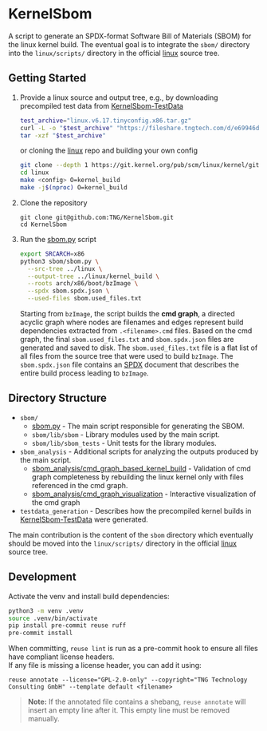 <!--
SPDX-License-Identifier: GPL-2.0-only
SPDX-FileCopyrightText: 2025 TNG Technology Consulting GmbH
-->

# KernelSbom

A script to generate an SPDX-format Software Bill of Materials (SBOM) for the linux kernel build.
The eventual goal is to integrate the `sbom/` directory into the `linux/scripts/` directory in the official [linux](https://git.kernel.org/pub/scm/linux/kernel/git/torvalds/linux.git/) source tree.

## Getting Started
1. Provide a linux source and output tree, e.g., by downloading precompiled test data from [KernelSbom-TestData](https://fileshare.tngtech.com/d/e69946da808b41f88047/files)
    ```bash
    test_archive="linux.v6.17.tinyconfig.x86.tar.gz"
    curl -L -o "$test_archive" "https://fileshare.tngtech.com/d/e69946da808b41f88047/files/?p=%2F$test_archive&dl=1"
    tar -xzf "$test_archive"
    ```
    or cloning the [linux](https://git.kernel.org/pub/scm/linux/kernel/git/torvalds/linux.git) repo and building your own config
    ```bash
    git clone --depth 1 https://git.kernel.org/pub/scm/linux/kernel/git/torvalds/linux.git
    cd linux
    make <config> O=kernel_build
    make -j$(nproc) O=kernel_build
    ```
2. Clone the repository 
    ```
    git clone git@github.com:TNG/KernelSbom.git
    cd KernelSbom
    ```
3. Run the [sbom.py](sbom/sbom.py) script
    ```bash
    export SRCARCH=x86
    python3 sbom/sbom.py \
      --src-tree ../linux \
      --output-tree ../linux/kernel_build \
      --roots arch/x86/boot/bzImage \
      --spdx sbom.spdx.json \
      --used-files sbom.used_files.txt
    ```
    Starting from `bzImage`, the script builds the **cmd graph**, a directed acyclic graph where nodes are filenames and edges represent build dependencies extracted from `.<filename>.cmd` files. Based on the cmd graph, the final `sbom.used_files.txt` and `sbom.spdx.json` files are generated and saved to disk. 
    The `sbom.used_files.txt` file is a flat list of all files from the source tree that were used to build `bzImage`. The `sbom.spdx.json` file contains an [SPDX](https://github.com/spdx) document that describes the entire build process leading to `bzImage`.

## Directory Structure

- `sbom/`
  - [sbom.py](sbom/sbom.py) - The main script responsible for generating the SBOM.
  - `sbom/lib/sbom` - Library modules used by the main script.
  - `sbom/lib/sbom_tests` - Unit tests for the library modules.
- `sbom_analysis` - Additional scripts for analyzing the outputs produced by the main script.
  - [sbom_analysis/cmd_graph_based_kernel_build](sbom_analysis/cmd_graph_based_kernel_build/README.md) - Validation of cmd graph completeness by rebuilding the linux kernel only with files referenced in the cmd graph.
  - [sbom_analysis/cmd_graph_visualization](sbom_analysis/cmd_graph_visualization/README.md) - Interactive visualization of the cmd graph
- `testdata_generation` - Describes how the precompiled kernel builds in [KernelSbom-TestData](https://fileshare.tngtech.com/library/98e7e6f8-bffe-4a55-a8d2-817d4f3e51e8/KernelSbom-TestData/) were generated.

The main contribution is the content of the `sbom` directory which eventually should be moved into the `linux/scripts/` directory in the official [linux](https://git.kernel.org/pub/scm/linux/kernel/git/torvalds/linux.git/) source tree.

## Development

Activate the venv and install build dependencies:
```bash
python3 -m venv .venv
source .venv/bin/activate
pip install pre-commit reuse ruff
pre-commit install
```

When committing, `reuse lint` is run as a pre-commit hook to ensure all files have compliant license headers.  
If any file is missing a license header, you can add it using:
```
reuse annotate --license="GPL-2.0-only" --copyright="TNG Technology Consulting GmbH" --template default <filename>
```
> **Note:** If the annotated file contains a shebang, `reuse annotate` will insert an empty line after it. This empty line must be removed manually.
